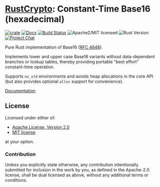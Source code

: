 # [RustCrypto]: Constant-Time Base16 (hexadecimal)

[![crate][crate-image]][crate-link]
[![Docs][docs-image]][docs-link]
[![Build Status][build-image]][build-link]
![Apache2/MIT licensed][license-image]
![Rust Version][rustc-image]
[![Project Chat][chat-image]][chat-link]

Pure Rust implementation of Base16 ([RFC 4648]).

Implements lower and upper case Base16 variants without data-dependent branches
or lookup  tables, thereby providing portable "best effort" constant-time
operation.

Supports `no_std` environments and avoids heap allocations in the core API
(but also provides optional `alloc` support for convenience).

[Documentation][docs-link]

## License

Licensed under either of:

 * [Apache License, Version 2.0](http://www.apache.org/licenses/LICENSE-2.0)
 * [MIT license](http://opensource.org/licenses/MIT)

at your option.

### Contribution

Unless you explicitly state otherwise, any contribution intentionally submitted
for inclusion in the work by you, as defined in the Apache-2.0 license, shall be
dual licensed as above, without any additional terms or conditions.

[//]: # (badges)

[crate-image]: https://img.shields.io/crates/v/base16ct
[crate-link]: https://crates.io/crates/base16ct
[docs-image]: https://docs.rs/base16ct/badge.svg
[docs-link]: https://docs.rs/base16ct/
[build-image]: https://github.com/RustCrypto/formats/actions/workflows/base16ct.yml/badge.svg
[build-link]: https://github.com/RustCrypto/formats/actions/workflows/base16ct.yml
[license-image]: https://img.shields.io/badge/license-Apache2.0/MIT-blue.svg
[rustc-image]: https://img.shields.io/badge/rustc-1.85+-blue.svg
[chat-image]: https://img.shields.io/badge/zulip-join_chat-blue.svg
[chat-link]: https://rustcrypto.zulipchat.com/#narrow/stream/300570-formats

[//]: # (links)

[RustCrypto]: https://github.com/rustcrypto
[RFC 4648]: https://tools.ietf.org/html/rfc4648
[Util::Lookup]: https://arxiv.org/pdf/2108.04600.pdf
